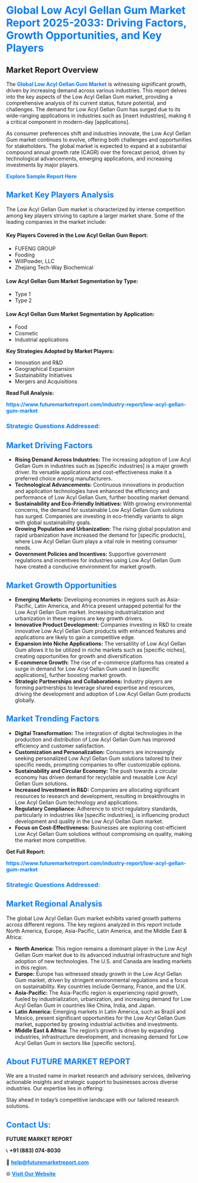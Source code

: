<h1 style="color: #007BFF;">Global Low Acyl Gellan Gum Market Report 2025-2033: Driving Factors, Growth Opportunities, and Key Players</h1>

<section id="overview">
<h2>Market Report Overview</h2>
<p>The <a href="https://www.futuremarketreport.com/industry-report/low-acyl-gellan-gum-market" style="color: #007BFF; text-decoration: none;"><strong>Global Low Acyl Gellan Gum Market</strong></a> is witnessing significant growth, driven by increasing demand across various industries. This report delves into the key aspects of the Low Acyl Gellan Gum market, providing a comprehensive analysis of its current status, future potential, and challenges. The demand for Low Acyl Gellan Gum has surged due to its wide-ranging applications in industries such as [insert industries], making it a critical component in modern-day [applications].</p>
<p>As consumer preferences shift and industries innovate, the Low Acyl Gellan Gum market continues to evolve, offering both challenges and opportunities for stakeholders. The global market is expected to expand at a substantial compound annual growth rate (CAGR) over the forecast period, driven by technological advancements, emerging applications, and increasing investments by major players.</p>
</section>

<section id="overview">
<p><a href="https://www.futuremarketreport.com/request-sample/reportId=114883" style="color: #007BFF; text-decoration: none;"><strong>Explore Sample Report Here</strong></a></p>
</section>

<section id="key-players">
<h2 style="color: #007BFF;">Market Key Players Analysis</h2>
<p>The Low Acyl Gellan Gum market is characterized by intense competition among key players striving to capture a larger market share. Some of the leading companies in the market include:</p>
<h4>Key Players Covered in the Low Acyl Gellan Gum Report:</h4>
<ul><li>FUFENG GROUP</li><li>Fooding</li><li>WillPowder, LLC</li><li>Zhejiang Tech-Way Biochemical</li></ul>
<h4>Low Acyl Gellan Gum Market Segmentation by Type:</h4>
<ul><li>Type 1</li><li>Type 2</li></ul>

<h4>Low Acyl Gellan Gum Market Segmentation by Application:</h4>
<ul><li>Food</li><li>Cosmetic</li><li>Industrial applications</li></ul>
<p><strong>Key Strategies Adopted by Market Players:</strong></p>
<ul>
<li>Innovation and R&D</li>
<li>Geographical Expansion</li>
<li>Sustainability Initiatives</li>
<li>Mergers and Acquisitions</li>
</ul>
</section>

<section>
<p><strong>Read Full Analysis: </strong></p><a href="https://www.futuremarketreport.com/industry-report/low-acyl-gellan-gum-market" style="color: #007BFF; text-decoration: none;"><strong>https://www.futuremarketreport.com/industry-report/low-acyl-gellan-gum-market</strong></a>
<h3 style="color: #007BFF;">Strategic Questions Addressed:</h3>
</section>

<section id="driving-factors">
<h2 style="color: #007BFF;">Market Driving Factors</h2>
<ul>
<li><strong>Rising Demand Across Industries:</strong> The increasing adoption of Low Acyl Gellan Gum in industries such as [specific industries] is a major growth driver. Its versatile applications and cost-effectiveness make it a preferred choice among manufacturers.</li>
<li><strong>Technological Advancements:</strong> Continuous innovations in production and application technologies have enhanced the efficiency and performance of Low Acyl Gellan Gum, further boosting market demand.</li>
<li><strong>Sustainability and Eco-Friendly Initiatives:</strong> With growing environmental concerns, the demand for sustainable Low Acyl Gellan Gum solutions has surged. Companies are investing in eco-friendly variants to align with global sustainability goals.</li>
<li><strong>Growing Population and Urbanization:</strong> The rising global population and rapid urbanization have increased the demand for [specific products], where Low Acyl Gellan Gum plays a vital role in meeting consumer needs.</li>
<li><strong>Government Policies and Incentives:</strong> Supportive government regulations and incentives for industries using Low Acyl Gellan Gum have created a conducive environment for market growth.</li>
</ul>
</section>

<section id="growth-opportunities">
<h2 style="color: #007BFF;">Market Growth Opportunities</h2>
<ul>
<li><strong>Emerging Markets:</strong> Developing economies in regions such as Asia-Pacific, Latin America, and Africa present untapped potential for the Low Acyl Gellan Gum market. Increasing industrialization and urbanization in these regions are key growth drivers.</li>
<li><strong>Innovative Product Development:</strong> Companies investing in R&D to create innovative Low Acyl Gellan Gum products with enhanced features and applications are likely to gain a competitive edge.</li>
<li><strong>Expansion into Niche Applications:</strong> The versatility of Low Acyl Gellan Gum allows it to be utilized in niche markets such as [specific niches], creating opportunities for growth and diversification.</li>
<li><strong>E-commerce Growth:</strong> The rise of e-commerce platforms has created a surge in demand for Low Acyl Gellan Gum used in [specific applications], further boosting market growth.</li>
<li><strong>Strategic Partnerships and Collaborations:</strong> Industry players are forming partnerships to leverage shared expertise and resources, driving the development and adoption of Low Acyl Gellan Gum products globally.</li>
</ul>
</section>

<section id="trending-factors">
<h2 style="color: #007BFF;">Market Trending Factors</h2>
<ul>
<li><strong>Digital Transformation:</strong> The integration of digital technologies in the production and distribution of Low Acyl Gellan Gum has improved efficiency and customer satisfaction.</li>
<li><strong>Customization and Personalization:</strong> Consumers are increasingly seeking personalized Low Acyl Gellan Gum solutions tailored to their specific needs, prompting companies to offer customizable options.</li>
<li><strong>Sustainability and Circular Economy:</strong> The push towards a circular economy has driven demand for recyclable and reusable Low Acyl Gellan Gum solutions.</li>
<li><strong>Increased Investment in R&D:</strong> Companies are allocating significant resources to research and development, resulting in breakthroughs in Low Acyl Gellan Gum technology and applications.</li>
<li><strong>Regulatory Compliance:</strong> Adherence to strict regulatory standards, particularly in industries like [specific industries], is influencing product development and quality in the Low Acyl Gellan Gum market.</li>
<li><strong>Focus on Cost-Effectiveness:</strong> Businesses are exploring cost-efficient Low Acyl Gellan Gum solutions without compromising on quality, making the market more competitive.</li>
</ul>
</section>

<section>
<p><strong>Get Full Report: </strong></p><a href="https://www.futuremarketreport.com/industry-report/low-acyl-gellan-gum-market" style="color: #007BFF; text-decoration: none;"><strong>https://www.futuremarketreport.com/industry-report/low-acyl-gellan-gum-market</strong></a>
<h3 style="color: #007BFF;">Strategic Questions Addressed:</h3>
</section>


<section id="regional-analysis">
<h2 style="color: #007BFF;">Market Regional Analysis</h2>
<p>The global Low Acyl Gellan Gum market exhibits varied growth patterns across different regions. The key regions analyzed in this report include North America, Europe, Asia-Pacific, Latin America, and the Middle East & Africa:</p>
<ul>
<li><strong>North America:</strong> This region remains a dominant player in the Low Acyl Gellan Gum market due to its advanced industrial infrastructure and high adoption of new technologies. The U.S. and Canada are leading markets in this region.</li>
<li><strong>Europe:</strong> Europe has witnessed steady growth in the Low Acyl Gellan Gum market, driven by stringent environmental regulations and a focus on sustainability. Key countries include Germany, France, and the U.K.</li>
<li><strong>Asia-Pacific:</strong> The Asia-Pacific region is experiencing rapid growth, fueled by industrialization, urbanization, and increasing demand for Low Acyl Gellan Gum in countries like China, India, and Japan.</li>
<li><strong>Latin America:</strong> Emerging markets in Latin America, such as Brazil and Mexico, present significant opportunities for the Low Acyl Gellan Gum market, supported by growing industrial activities and investments.</li>
<li><strong>Middle East & Africa:</strong> The region’s growth is driven by expanding industries, infrastructure development, and increasing demand for Low Acyl Gellan Gum in sectors like [specific sectors].</li>
</ul>
</section>

<footer>
<h2 style="color: #007BFF;">About FUTURE MARKET REPORT</h2>
<p>We are a trusted name in market research and advisory services, delivering actionable insights and strategic support to businesses across diverse industries. Our expertise lies in offering:</p>

<p>Stay ahead in today’s competitive landscape with our tailored research solutions.</p>

<h2 style="color: #007BFF;">Contact Us:</h2>
<p><strong>FUTURE MARKET REPORT</strong></p>
<p>📞 <strong>+91 (883) 074-8030</strong></p>
<p>📧 <strong><a href="mailto:help@futuremarketreport.com" style="color: #007BFF;">help@futuremarketreport.com</a></strong></p>
<p>🌐 <strong><a href="https://www.futuremarketreport.com/" style="color: #007BFF;">Visit Our Website</a></strong></p>
</footer>